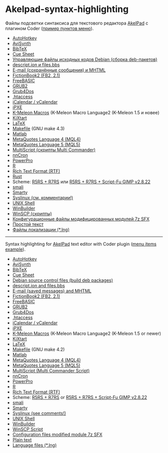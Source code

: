 Akelpad-syntax-highlighting
===========================

Файлы подсветки синтаксиса для текстового редактора [AkelPad](http://akelpad.sourceforge.net/ "Редактор AkelPad") с плагином Coder ([пример пунктов меню](MENU.md "Пример пунктов меню")).

* [AutoHotkey](ahk.coder "ahk.coder")
* [AviSynth](avs.coder "avs.coder")
* [BibTeX](bibtex.coder "bibtex.coder")
* [Cue Sheet](cue.coder "cue.coder")
* [Управляющие файлы исходных кодов Debian (сборка deb-пакетов)](control.coder "control.coder")
* [descript.ion и files.bbs](_description.coder "_description.coder")
* [E-mail (сохранённые сообщения) и MHTML](msg.coder "msg.coder")
* [FictionBook2 (FB2, 2.1)](fb2.coder "fb2.coder")
* [FreeBASIC](freebasic.coder "freebasic.coder")
* [GRUB2](_grub2.coder "_grub2.coder")
* [Grub4Dos](grub4dos.coder "grub4dos.coder")
* [.htaccess](htaccess.coder "htaccess.coder")
* [iCalendar / vCalendar](ics.coder "ics.coder")
* [iPXE](_ipxe.coder "_ipxe.coder")
* [K-Meleon Macros](kmm.coder "kmm.coder") (K-Meleon Macro Language2 (K-Meleon 1.5 и новее)
* [KiXtart](kixtart.coder "kixtart.coder")
* [LaTeX](latex.coder "latex.coder")
* [Makefile](_makefile.coder "_makefile.coder") (GNU make 4.3)
* [Matlab](matlab.coder "matlab.coder")
* [MetaQuotes Language 4 (MQL4)](mql4.coder "mql4.coder")
* [MetaQuotes Language 5 (MQL5)](mql5.coder "mql5.coder")
* [MultiScript (скрипты Multi Commander)](multiscript.coder "multiscript.coder")
* [nnCron](nncron.coder "nncron.coder")
* [PowerPro](powerpro.coder "powerpro.coder")
* [R](R.coder "R.coder")
* [Rich Text Format (RTF)](rtf.coder "rtf.coder")
* [Rust](rust.coder "rust.coder")
* Scheme: [R5RS + R7RS](scheme.coder "scheme.coder") или [R5RS + R7RS + Script-Fu GIMP v2.8.22](schemesfu.coder "schemefu.coder")
* [smali](smali.coder "smali.coder")
* [Smarty](smarty.coder "smarty.coder")
* [Syslinux (см. комментарии!)](_syslinux.coder "_syslinux.coder")
* [UNIX Shell](sh.coder "sh.coder")
* [WinBuilder](winbuilder.coder "winbuilder.coder")
* [WinSCP (скрипты)](winscp.coder "winscp.coder")
* [Конфигурационные файлы модифицированных модулей 7z SFX](7zsfxconfig.coder "7zsfxconfig.coder")
* [Простой текст](txt.coder "txt.coder")
* [Файлы локализации (*.lng)](lng.coder "lng.coder")

----------

Syntax highlighting for [AkelPad](http://akelpad.sourceforge.net/ "AkelPad Editor") text editor with Coder plugin ([menu items example](MENU.md "Menu items example")).

* [AutoHotkey](ahk.coder "ahk.coder")
* [AviSynth](avs.coder "avs.coder")
* [BibTeX](bibtex.coder "bibtex.coder")
* [Cue Sheet](cue.coder "cue.coder")
* [Debian source control files (build deb packages)](control.coder "control.coder")
* [descript.ion and files.bbs](_description.coder "_description.coder")
* [E-mail (saved messages) and MHTML](msg.coder "msg.coder")
* [FictionBook2 (FB2, 2.1)](fb2.coder "fb2.coder")
* [FreeBASIC](freebasic.coder "freebasic.coder")
* [GRUB2](_grub2.coder "_grub2.coder")
* [Grub4Dos](grub4dos.coder "grub4dos.coder")
* [.htaccess](htaccess.coder "htaccess.coder")
* [iCalendar / vCalendar](ics.coder "ics.coder")
* [iPXE](_ipxe.coder "_ipxe.coder")
* [K-Meleon Macros](kmm.coder "kmm.coder") (K-Meleon Macro Language2 (K-Meleon 1.5 or newer)
* [KiXtart](kixtart.coder "kixtart.coder")
* [LaTeX](latex.coder "latex.coder")
* [Makefile](_makefile.coder "_makefile.coder") (GNU make 4.2)
* [Matlab](matlab.coder "matlab.coder")
* [MetaQuotes Language 4 (MQL4)](mql4.coder "mql4.coder")
* [MetaQuotes Language 5 (MQL5)](mql5.coder "mql5.coder")
* [MultiScript (Multi Commander Script)](multiscript.coder "multiscript.coder")
* [nnCron](nncron.coder "nncron.coder")
* [PowerPro](powerpro.coder "powerpro.coder")
* [R](R.coder "R.coder")
* [Rich Text Format (RTF)](rtf.coder "rtf.coder")
* Scheme: [R5RS + R7RS](scheme.coder "scheme.coder") or [R5RS + R7RS + Script-Fu GIMP v2.8.22](schemefu.coder "schemefu.coder")
* [smali](smali.coder "smali.coder")
* [Smarty](smarty.coder "smarty.coder")
* [Syslinux (see comments!)](_syslinux.coder "_syslinux.coder")
* [UNIX Shell](sh.coder "sh.coder")
* [WinBuilder](winbuilder.coder "winbuilder.coder")
* [WinSCP Script](winscp.coder "winscp.coder")
* [Configuration files modified module 7z SFX](7zsfxconfig.coder "7zsfxconfig.coder")
* [Plain text](txt.coder "txt.coder")
* [Language files (*.lng)](lng.coder "lng.coder")
